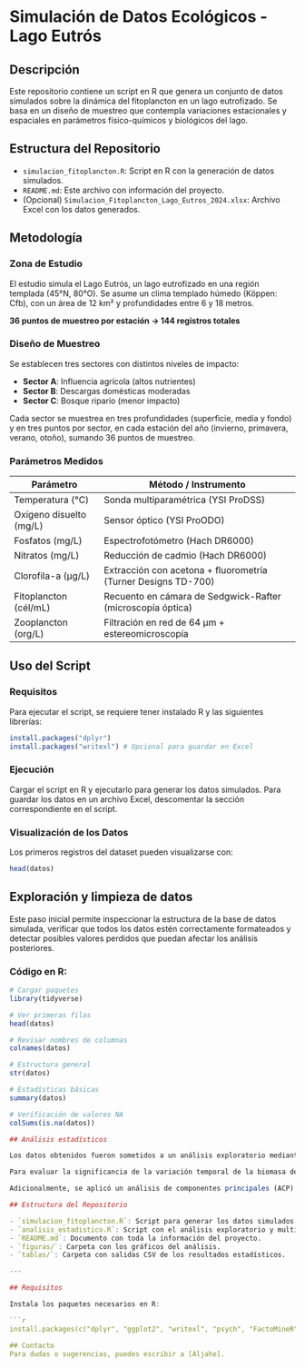 # Simulación de Datos Ecológicos - Lago Eutrós

## Descripción
Este repositorio contiene un script en R que genera un conjunto de datos simulados sobre la dinámica del fitoplancton en un lago eutrofizado. Se basa en un diseño de muestreo que contempla variaciones estacionales y espaciales en parámetros físico-químicos y biológicos del lago.

## Estructura del Repositorio
- `simulacion_fitoplancton.R`: Script en R con la generación de datos simulados.
- `README.md`: Este archivo con información del proyecto.
- (Opcional) `Simulacion_Fitoplancton_Lago_Eutros_2024.xlsx`: Archivo Excel con los datos generados.

## Metodología

### Zona de Estudio
El estudio simula el Lago Eutrós, un lago eutrofizado en una región templada (45°N, 80°O). Se asume un clima templado húmedo (Köppen: Cfb), con un área de 12 km² y profundidades entre 6 y 18 metros.

**36 puntos de muestreo por estación → 144 registros totales**

### Diseño de Muestreo
Se establecen tres sectores con distintos niveles de impacto:
- **Sector A**: Influencia agrícola (altos nutrientes)
- **Sector B**: Descargas domésticas moderadas
- **Sector C**: Bosque ripario (menor impacto)

Cada sector se muestrea en tres profundidades (superficie, media y fondo) y en tres puntos por sector, en cada estación del año (invierno, primavera, verano, otoño), sumando 36 puntos de muestreo.

### Parámetros Medidos
| Parámetro            | Método / Instrumento |
|----------------------|---------------------|
| Temperatura (°C)    | Sonda multiparamétrica (YSI ProDSS) |
| Oxígeno disuelto (mg/L) | Sensor óptico (YSI ProODO) |
| Fosfatos (mg/L)     | Espectrofotómetro (Hach DR6000) |
| Nitratos (mg/L)     | Reducción de cadmio (Hach DR6000) |
| Clorofila-a (µg/L)  | Extracción con acetona + fluorometría (Turner Designs TD-700) |
| Fitoplancton (cél/mL) | Recuento en cámara de Sedgwick-Rafter (microscopía óptica) |
| Zooplancton (org/L) | Filtración en red de 64 µm + estereomicroscopía |

## Uso del Script

### Requisitos
Para ejecutar el script, se requiere tener instalado R y las siguientes librerías:
```r
install.packages("dplyr")
install.packages("writexl") # Opcional para guardar en Excel
```

### Ejecución
Cargar el script en R y ejecutarlo para generar los datos simulados.
Para guardar los datos en un archivo Excel, descomentar la sección correspondiente en el script.

### Visualización de los Datos
Los primeros registros del dataset pueden visualizarse con:
```r
head(datos)
```
## Exploración y limpieza de datos

Este paso inicial permite inspeccionar la estructura de la base de datos simulada, verificar que todos los datos estén correctamente formateados y detectar posibles valores perdidos que puedan afectar los análisis posteriores.

### Código en R:

```r
# Cargar paquetes
library(tidyverse)

# Ver primeras filas
head(datos)

# Revisar nombres de columnas
colnames(datos)

# Estructura general
str(datos)

# Estadísticas básicas
summary(datos)

# Verificación de valores NA
colSums(is.na(datos))

## Análisis estadísticos

Los datos obtenidos fueron sometidos a un análisis exploratorio mediante estadísticos descriptivos de tendencia central (media aritmética, MA) y de dispersión (desviación estándar, S, y coeficiente de variación relativa de Pearson, CV). 

Para evaluar la significancia de la variación temporal de la biomasa de fitoplancton se realizó un análisis de varianza (ANOVA). Las relaciones entre la biomasa y los nutrientes (fosfatos y nitratos), así como con la temperatura, se exploraron mediante correlaciones no paramétricas de Spearman y análisis de regresión lineal simple.

Adicionalmente, se aplicó un análisis de componentes principales (ACP) con el fin de detectar patrones de organización de las variables de producción, condiciones climáticas y parámetros fisicoquímicos. Todos los análisis se realizaron en R.

## Estructura del Repositorio

- `simulacion_fitoplancton.R`: Script para generar los datos simulados.
- `analisis_estadistico.R`: Script con el análisis exploratorio y multivariado.
- `README.md`: Documento con toda la información del proyecto.
- `figuras/`: Carpeta con los gráficos del análisis.
- `tablas/`: Carpeta con salidas CSV de los resultados estadísticos.

---

## Requisitos

Instala los paquetes necesarios en R:

```r
install.packages(c("dplyr", "ggplot2", "writexl", "psych", "FactoMineR", "factoextra", "readxl"))

## Contacto
Para dudas o sugerencias, puedes escribir a [Aljahe].

